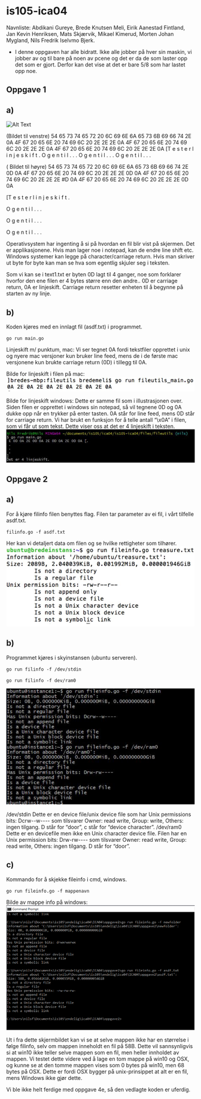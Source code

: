 # is105-ica04

Navnliste: Abdikani Gureye, Brede Knutsen Meli, Eirik Aanestad Fintland, Jan Kevin Henriksen, Mats Skjærvik, Mikael Kimerud, Morten Johan Mygland, Nils Fredrik Iselvmo Bjerk.

- I denne oppgaven har alle bidratt. Ikke alle jobber på hver sin maskin, vi jobber av og til bare på noen av pcene og det er da de som laster opp det som er gjort. Derfor kan det vise at det er bare 5/8 som har lastet opp noe. 

## Oppgave 1
## a)

![Alt Text](https://raw.github.com/IS105-Gruppe05/ICA04/master/Bilder/Oppgave%201a.png)

(Bildet til venstre)
54 65 73 74 65 72 20 6C 69 6E 6A 65 73 6B 69 66 74 2E 0A 4F 67 20 65 6E 20 74 69 6C 20 2E 2E 2E 0A 4F 67 20 65 6E 20 74 69 6C 20 2E 2E 2E 0A 4F 67 20 65 6E 20 74 69 6C 20 2E 2E 2E 0A 
[T e s t e r   l i n j e s k i f t . 
 O g   e n   t i l   . . . 
 O g   e n   t i l   . . . 
 O g   e n   t i l   . . . 
 
( Bildet til høyre)
54 65 73 74 65 72 20 6C 69 6E 6A 65 73 6B 69 66 74 2E 0D 0A 4F 67 20 65 6E 20 74 69 6C 20 2E 2E 2E 0D 0A 4F 67 20 65 6E 20 74 69 6C 20 2E 2E 2E #D 0A 4F 67 20 65 6E 20 74 69 6C 20 2E 2E 2E 0D 0A

[T e s t e  r   l i n j e s k i f t . 

 O g   e n   t i l   . . . 
 
 O g   e n   t i l   . . . 
 
 O g   e n   t i l   . . . 
 
 
Operativsystem har ingenting å si på hvordan en fil blir vist på skjermen. Det er applikasjonene. Hvis man lager noe i notepad, kan de endre line shift etc. Windows systemer kan legge på character/carriage return.
Hvis man skriver ut byte for byte kan man se hva som egentlig skjuler seg i teksten.


Som vi kan se i text1.txt er byten 0D lagt til 4 ganger, noe som forklarer hvorfor den ene filen er 4 bytes større enn den andre.. 0D er carriage return, 0A er linjeskift. Carriage return resetter enheten til å begynne på starten av ny linje. 


## b)
Koden kjøres med en innlagt fil (asdf.txt) i programmet.
```
go run main.go
```

Linjeskift m/ punktum, mac: Vi ser tegnet 0A  fordi tekstfiler opprettet i unix og nyere mac versjoner kun bruker line feed, mens de i de første mac versjonene kun brukte  carriage return (0D) i tillegg til 0A.

Bilde for linjeskift i filen på mac: 
![Alt Text](https://github.com/IS105-Gruppe05/ICA04/blob/master/Bilder/1.1b.png)


Bilde for linjeskift windows: Dette er samme fil som i illustrasjonen over. Siden filen er opprettet i windows sin notepad, så vil tegnene 0D og 0A dukke opp når en trykker på enter tasten. 0A står for line feed, mens 0D står for carriage return. Vi har brukt en funksjon for å telle antall “\x0A” i filen, som vi får ut som tekst. Dette viser oss at det er 4 linjeskift i teksten.
![Alt Text](https://github.com/IS105-Gruppe05/ICA04/blob/master/Bilder/1.2b.png)



## Oppgave 2
## a)
For å kjøre filinfo filen benyttes flag. Filen tar parameter av ei fil, i vårt tilfelle asdf.txt.
```
filinfo.go -f asdf.txt
```
Her kan vi detaljert data om filen og se hvilke rettigheter som tilhører.
![Alt Text](https://github.com/IS105-Gruppe05/ICA04/blob/master/Bilder/2a.png)

## b)
Programmet kjøres i skyinstansen (ubuntu serveren).
```
go run filinfo -f /dev/stdin
```
```
go run filinfo -f dev/ram0
```


![Alt Text](https://github.com/IS105-Gruppe05/ICA04/blob/master/Bilder/2b.png)

/dev/stdin
Dette er en device file/unix device file som har Unix permissions bits: Dcrw--w---- som tilsvarer Owner: read write, Group: write, Others: ingen tilgang. D står for “door”, c står for “device character”.
/dev/ram0
Dette er en devicefile men ikke en Unix character device file. Filen har en Unix permission bits: Drw-rw---- som tilsvarer Owner: read write, Group: read write, Others: ingen tilgang. D står for “door”.

## c)
Kommando for å skjekke fileinfo i cmd, windows.
```
go run fileinfo.go -f mappenavn
```

Bilde av mappe info på windows:
![Alt Text](https://github.com/IS105-Gruppe05/ICA04/blob/master/Bilder/2.2c.png)

Ut i fra dette skjermbildet kan vi se at selve mappen ikke har en størrelse i følge filinfo, selv om mappen inneholdt en fil på 58B. Dette vil sannsynligvis si at win10 ikke teller selve mappen som en fil, men heller innholdet av mappen. Vi testet dette videre ved å lage en tom mappe på win10 og OSX, og kunne se at den tomme mappen vises som 0 bytes på win10, men 68 bytes på OSX. Dette er fordi OSX bygger på unix-prinsippet at alt er en fil, mens Windows ikke gjør dette.


Vi ble ikke helt ferdige med oppgave 4e, så den vedlagte koden er uferdig.
